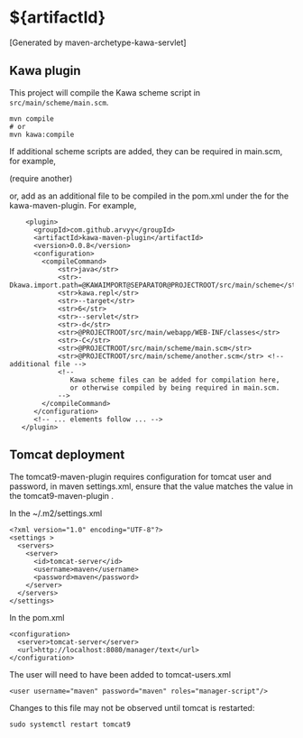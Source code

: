 # ${artifactId}

[Generated by maven-archetype-kawa-servlet]

## Kawa plugin

This project will compile the Kawa scheme script in `src/main/scheme/main.scm`.

    mvn compile
    # or
    mvn kawa:compile

If additional scheme scripts are added, they can be required in main.scm, for example,

   (require another)

or, add as an additional file to be compiled in the pom.xml under the <configuration>
for the kawa-maven-plugin. For example,

        <plugin>
          <groupId>com.github.arvyy</groupId>
          <artifactId>kawa-maven-plugin</artifactId>
          <version>0.0.8</version>
          <configuration>
            <compileCommand>
                <str>java</str>
                <str>-Dkawa.import.path=@KAWAIMPORT@SEPARATOR@PROJECTROOT/src/main/scheme</str>
                <str>kawa.repl</str>
                <str>--target</str>
                <str>6</str>
                <str>--servlet</str>
                <str>-d</str>
                <str>@PROJECTROOT/src/main/webapp/WEB-INF/classes</str>
                <str>-C</str>
                <str>@PROJECTROOT/src/main/scheme/main.scm</str>
                <str>@PROJECTROOT/src/main/scheme/another.scm</str> <!-- additional file -->
                <!--
                   Kawa scheme files can be added for compilation here,
                   or otherwise compiled by being required in main.scm.
                -->
            </compileCommand>
          </configuration>
          <!-- ... elements follow ... -->
       </plugin>

## Tomcat deployment

The tomcat9-maven-plugin requires configuration for tomcat user and password, in maven settings.xml,
ensure that the <id> value matches the <server> value in the tomcat9-maven-plugin <configuration>.

In the ~/.m2/settings.xml

    <?xml version="1.0" encoding="UTF-8"?>
    <settings >
      <servers>
        <server>
          <id>tomcat-server</id>
          <username>maven</username>
          <password>maven</password>
        </server>
      </servers>
    </settings>

In the pom.xml

    <configuration>
      <server>tomcat-server</server>
      <url>http://localhost:8080/manager/text</url>
    </configuration>

The user will need to have been added to tomcat-users.xml

    <user username="maven" password="maven" roles="manager-script"/>

Changes to this file may not be observed until tomcat is restarted:

    sudo systemctl restart tomcat9

